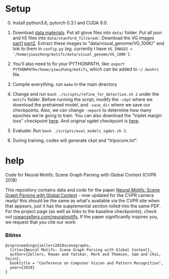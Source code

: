 # Setup

0. Install python3.6, pytorch 0.3.1 and CUDA 9.0. 

1. Download [data materials](https://drive.google.com/file/d/1pny0iRpTUch_vp2Q15dE4RajezZuOlC2/view?usp=sharing). Put all glove files into ```data/``` folder. Put all json and h5 files into ```data/stanford_filtered/```. Download the VG images [part1](https://cs.stanford.edu/people/rak248/VG_100K_2/images.zip) [part2](https://cs.stanford.edu/people/rak248/VG_100K_2/images2.zip). Extract these images to "data/visual_genome/VG_100K/" and link to them in `config.py` (eg. currently I have ```VG_IMAGES = '/home/yiwuzhong/motifs/data/visual_genome/VG_100K'```).

2. You'll also need to fix your PYTHONPATH, like: ```export PYTHONPATH=/home/yiwuzhong/motifs```, which can be added to ```~/.bashrc``` file.

3. Compile everything. run ```make``` in the main directory

4. Change and run ```bash ./scripts/refine_for_detection.sh 2``` under the ```motifs``` folder. Before running the script, modify the ```-ckpt``` where we download the pretrained model, and ```-save_dir``` where we save our checkpoints. Also, we can change ```-nepoch``` to determine how many epoches we're going to train. You can also download the "triplet margin loss" checkpoint [here](https://drive.google.com/file/d/1T_lCIyunF4xd3tXSsMbASdAaJs_5OP_b/view?usp=sharing). And original sgdet checkpoint is [here](https://drive.google.com/file/d/1BMnw2NGERUCrZ8ZMAyEeZnhhcJ-x_1EU/view?usp=sharing).

5. Evaluate: Run ```bash ./scripts/eval_models_sgdet.sh 2```.

7. During training, codes will generate ckpt and "tripscore.txt".

# help

Code for Neural Motifs: Scene Graph Parsing with Global Context (CVPR 2018)

This repository contains data and code for the paper [Neural Motifs: Scene Graph Parsing with Global Context](https://arxiv.org/abs/1711.06640v2) - now updated for the CVPR camera ready! this should be the same as what's available via the CVPR site when that appears, just it has the supplemental section rolled into the same PDF. For the project page (as well as links to the baseline checkpoints), check out [rowanzellers.com/neuralmotifs](https://rowanzellers.com/neuralmotifs). If the paper significantly inspires you, we request that you cite our work:

### Bibtex

```
@inproceedings{zellers2018scenegraphs,
  title={Neural Motifs: Scene Graph Parsing with Global Context},
  author={Zellers, Rowan and Yatskar, Mark and Thomson, Sam and Choi, Yejin},
  booktitle = "Conference on Computer Vision and Pattern Recognition",  
  year={2018}
}
```



